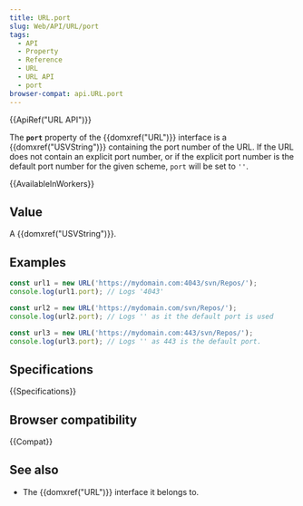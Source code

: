 ```yaml
---
title: URL.port
slug: Web/API/URL/port
tags:
  - API
  - Property
  - Reference
  - URL
  - URL API
  - port
browser-compat: api.URL.port
---
```

{{ApiRef("URL API")}}

The **`port`** property of the {{domxref("URL")}} interface is
a {{domxref("USVString")}} containing the port number of the URL. If the URL does not
contain an explicit port number, or if the explicit port number is the default port number for the given scheme,
`port` will be set to `''`.

{{AvailableInWorkers}}

## Value

A {{domxref("USVString")}}.

## Examples

```js
const url1 = new URL('https://mydomain.com:4043/svn/Repos/');
console.log(url1.port); // Logs '4043'

const url2 = new URL('https://mydomain.com/svn/Repos/');
console.log(url2.port); // Logs '' as it the default port is used

const url3 = new URL('https://mydomain.com:443/svn/Repos/');
console.log(url3.port); // Logs '' as 443 is the default port.
```

## Specifications

{{Specifications}}

## Browser compatibility

{{Compat}}

## See also

- The {{domxref("URL")}} interface it belongs to.
